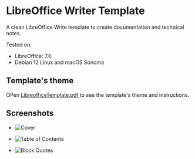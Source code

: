 # LibreOffice Writer Template

A clean LibreOffice Write template to create documentation and technical notes.

Tested on:
- LibreOffice: 7.6
- Debian 12 Linux and macOS Sonoma

## Template's theme

OPen [LibreofficeTemplate.pdf](https://github.com/ERespaldiza/LibreOffice-Writer7.6-Template/raw/main/LibreOfficeTemplate.pdf) to see the template's theme and instructions.

## Screenshots

- ![Cover](https://github.com/ERespaldiza/Libreoffice-Writer7.6-Template/screenshots/cover.png?raw=true)

- ![Table of Contents](https://github.com/ERespaldiza/Libreoffice-Writer7.6-Template/screenshots/table_of_contents.png?raw=true)

- ![Block Quotes](https://github.com/ERespaldiza/Libreoffice-Writer7.6-Template/screenshots/block_quotes.png?raw=true)



